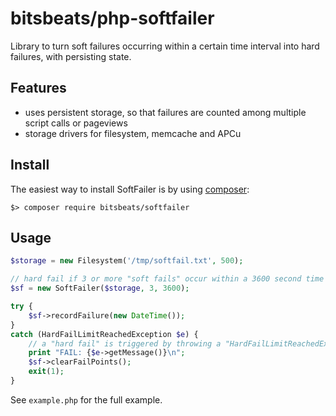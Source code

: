 # bitsbeats/php-softfailer

Library to turn soft failures occurring within a certain time interval into
hard failures, with persisting state.

## Features
- uses persistent storage, so that failures are counted among multiple script calls
or pageviews
- storage drivers for filesystem, memcache and APCu

## Install
The easiest way to install SoftFailer is by using [composer](https://getcomposer.org/): 

```
$> composer require bitsbeats/softfailer
```

## Usage

```php
$storage = new Filesystem('/tmp/softfail.txt', 500);

// hard fail if 3 or more "soft fails" occur within a 3600 second time window
$sf = new SoftFailer($storage, 3, 3600);

try {
    $sf->recordFailure(new DateTime());
}
catch (HardFailLimitReachedException $e) {
    // a "hard fail" is triggered by throwing a "HardFailLimitReachedException" exception
    print "FAIL: {$e->getMessage()}\n";
    $sf->clearFailPoints();
    exit(1);
}
```

See `example.php` for the full example.
